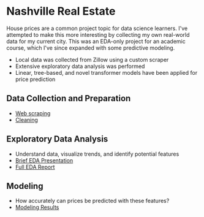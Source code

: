 # Nashville Real Estate

House prices are a common project topic for data science learners. I've attempted to make this more interesting by collecting my own real-world data for my current city. This was an EDA-only project for an academic course, which I've since expanded with some predictive modeling.
- Local data was collected from Zillow using a custom scraper
- Extensive exploratory data analysis was performed
- Linear, tree-based, and novel transformer models have been applied for price prediction

## Data Collection and Preparation
-  [Web scraping](scrape.md)
-  [Cleaning](data/2_cleaned/clean_data.Rmd)

## Exploratory Data Analysis
- Understand data, visualize trends, and identify potential features
- [Brief EDA Presentation](brief_presentation.pdf)
- [Full EDA Report](final_report.pdf)

## Modeling
- How accurately can prices be predicted with these features?
- [Modeling Results](modeling/modeling.md)
